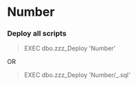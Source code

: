 # Number
 
### Deploy all scripts
>EXEC dbo.zzz_Deploy 'Number' <br />

OR <br />

>EXEC dbo.zzz_Deploy 'Number/_.sql' <br />

